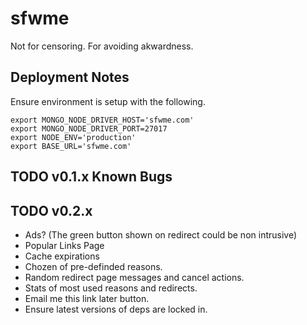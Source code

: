sfwme
=====

Not for censoring. For avoiding akwardness.

Deployment Notes
----------------

Ensure environment is setup with the following.
```
export MONGO_NODE_DRIVER_HOST='sfwme.com'
export MONGO_NODE_DRIVER_PORT=27017
export NODE_ENV='production'
export BASE_URL='sfwme.com'
```

TODO v0.1.x Known Bugs
------------------


TODO v0.2.x
-------

* Ads? (The green button shown on redirect could be non intrusive)
* Popular Links Page
* Cache expirations
* Chozen of pre-definded reasons.
* Random redirect page messages and cancel actions.
* Stats of most used reasons and redirects.
* Email me this link later button.
* Ensure latest versions of deps are locked in.
